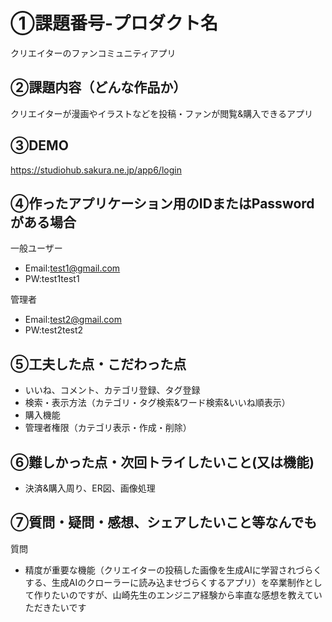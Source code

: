 # ①課題番号-プロダクト名

クリエイターのファンコミュニティアプリ

## ②課題内容（どんな作品か）

クリエイターが漫画やイラストなどを投稿・ファンが閲覧&購入できるアプリ

## ③DEMO

https://studiohub.sakura.ne.jp/app6/login

## ④作ったアプリケーション用のIDまたはPasswordがある場合

一般ユーザー
- Email:test1@gmail.com
- PW:test1test1

管理者
- Email:test2@gmail.com
- PW:test2test2

## ⑤工夫した点・こだわった点

- いいね、コメント、カテゴリ登録、タグ登録
- 検索・表示方法（カテゴリ・タグ検索&ワード検索&いいね順表示）
- 購入機能
- 管理者権限（カテゴリ表示・作成・削除）

## ⑥難しかった点・次回トライしたいこと(又は機能)

- 決済&購入周り、ER図、画像処理

## ⑦質問・疑問・感想、シェアしたいこと等なんでも
質問
- 精度が重要な機能（クリエイターの投稿した画像を生成AIに学習されづらくする、生成AIのクローラーに読み込ませづらくするアプリ）を卒業制作として作りたいのですが、山崎先生のエンジニア経験から率直な感想を教えていただきたいです

